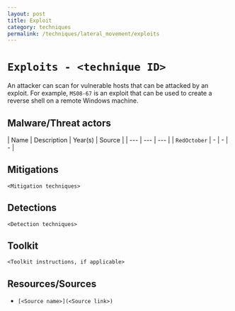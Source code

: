 ```yaml
---
layout: post
title: Exploit
category: techniques
permalink: /techniques/lateral_movement/exploits
---
```

# `Exploits - <technique ID>`

An attacker can scan for vulnerable hosts that can be attacked by an exploit. For example, `MS08-67` is an exploit that can be used to create a reverse shell on a remote Windows machine.

## Malware/Threat actors

| Name | Description | Year(s) | Source |
| --- | --- | --- |
| `RedOctober` | - | - | - |

## Mitigations

`<Mitigation techniques>`

## Detections

`<Detection techniques>`

## Toolkit

`<Toolkit instructions, if applicable>`

## Resources/Sources

* `[<Source name>](<Source link>)`
